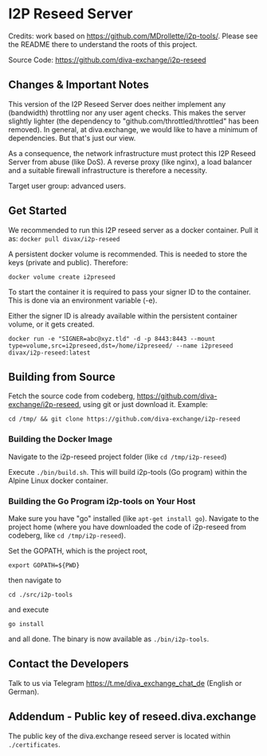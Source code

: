 I2P Reseed Server
=================

Credits: work based on https://github.com/MDrollette/i2p-tools/. Please see the README there to understand the roots of this project.

Source Code: https://github.com/diva-exchange/i2p-reseed

## Changes & Important Notes

This version of the I2P Reseed Server does neither implement any (bandwidth) throttling nor any user agent checks. This makes the server slightly lighter (the dependency to "github.com/throttled/throttled" has been removed). In general, at diva.exchange, we would like to have a minimum of dependencies. But that's just our view.

As a consequence, the network infrastructure must protect this I2P Reseed Server from abuse (like DoS). A reverse proxy (like nginx), a load balancer and a suitable firewall infrastructure is therefore a necessity.

Target user group: advanced users.

## Get Started
We recommended to run this I2P reseed server as a docker container. Pull it as:
`docker pull divax/i2p-reseed`

A persistent docker volume is recommended. This is needed to store the keys (private and public). Therefore:

`docker volume create i2preseed`

To start the container it is required to pass your signer ID to the container. This is done via an environment variable (-e).

Either the signer ID is already available within the persistent container volume, or it gets created.

`docker run -e "SIGNER=abc@xyz.tld" -d -p 8443:8443 --mount type=volume,src=i2preseed,dst=/home/i2preseed/ --name i2preseed divax/i2p-reseed:latest`

## Building from Source
Fetch the source code from codeberg, https://github.com/diva-exchange/i2p-reseed, using git or just download it. Example:

`cd /tmp/ && git clone https://github.com/diva-exchange/i2p-reseed`

### Building the Docker Image
Navigate to the i2p-reseed project folder (like `cd /tmp/i2p-reseed`)

Execute `./bin/build.sh`. This will build i2p-tools (Go program) within the Alpine Linux docker container.
 
### Building the Go Program i2p-tools on Your Host

Make sure you have "go" installed (like `apt-get install go`). Navigate to the project home (where you have downloaded the code of i2p-reseed from codeberg, like `cd /tmp/i2p-reseed`).

Set the GOPATH, which is the project root,

`export GOPATH=${PWD}`

then navigate to

`cd ./src/i2p-tools` 

and execute

`go install`

and all done. The binary is now available as `./bin/i2p-tools`.

## Contact the Developers

Talk to us via Telegram https://t.me/diva_exchange_chat_de (English or German).

## Addendum - Public key of reseed.diva.exchange
The public key of the diva.exchange reseed server is located within `./certificates`.
